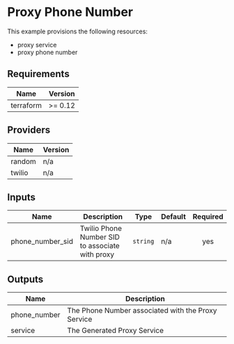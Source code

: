 # Proxy Phone Number

This example provisions the following resources:

- proxy service
- proxy phone number

## Requirements

| Name      | Version |
| --------- | ------- |
| terraform | >= 0.12 |

## Providers

| Name   | Version |
| ------ | ------- |
| random | n/a     |
| twilio | n/a     |

## Inputs

| Name             | Description                                     | Type     | Default | Required |
| ---------------- | ----------------------------------------------- | -------- | ------- | :------: |
| phone_number_sid | Twilio Phone Number SID to associate with proxy | `string` | n/a     |   yes    |

## Outputs

| Name         | Description                                        |
| ------------ | -------------------------------------------------- |
| phone_number | The Phone Number associated with the Proxy Service |
| service      | The Generated Proxy Service                        |